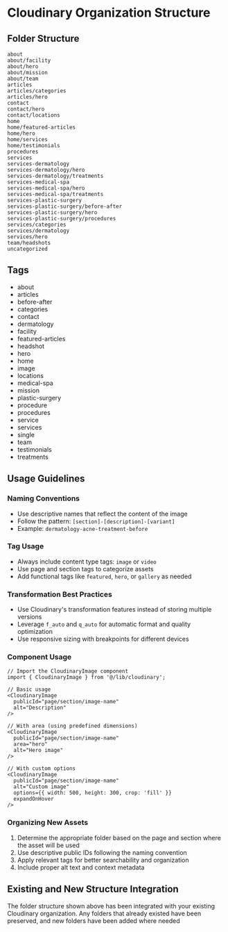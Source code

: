 # Cloudinary Organization Structure

## Folder Structure

```
about
about/facility
about/hero
about/mission
about/team
articles
articles/categories
articles/hero
contact
contact/hero
contact/locations
home
home/featured-articles
home/hero
home/services
home/testimonials
procedures
services
services-dermatology
services-dermatology/hero
services-dermatology/treatments
services-medical-spa
services-medical-spa/hero
services-medical-spa/treatments
services-plastic-surgery
services-plastic-surgery/before-after
services-plastic-surgery/hero
services-plastic-surgery/procedures
services/categories
services/dermatology
services/hero
team/headshots
uncategorized
```

## Tags

- about
- articles
- before-after
- categories
- contact
- dermatology
- facility
- featured-articles
- headshot
- hero
- home
- image
- locations
- medical-spa
- mission
- plastic-surgery
- procedure
- procedures
- service
- services
- single
- team
- testimonials
- treatments

## Usage Guidelines

### Naming Conventions

- Use descriptive names that reflect the content of the image
- Follow the pattern: `[section]-[description]-[variant]`
- Example: `dermatology-acne-treatment-before`

### Tag Usage

- Always include content type tags: `image` or `video`
- Use page and section tags to categorize assets
- Add functional tags like `featured`, `hero`, or `gallery` as needed

### Transformation Best Practices

- Use Cloudinary's transformation features instead of storing multiple versions
- Leverage `f_auto` and `q_auto` for automatic format and quality optimization
- Use responsive sizing with breakpoints for different devices

### Component Usage

```tsx
// Import the CloudinaryImage component
import { CloudinaryImage } from '@/lib/cloudinary';

// Basic usage
<CloudinaryImage 
  publicId="page/section/image-name" 
  alt="Description" 
/>

// With area (using predefined dimensions)
<CloudinaryImage 
  publicId="page/section/image-name" 
  area="hero" 
  alt="Hero image" 
/>

// With custom options
<CloudinaryImage 
  publicId="page/section/image-name" 
  alt="Custom image" 
  options={{ width: 500, height: 300, crop: 'fill' }} 
  expandOnHover
/>
```

### Organizing New Assets

1. Determine the appropriate folder based on the page and section where the asset will be used
2. Use descriptive public IDs following the naming convention
3. Apply relevant tags for better searchability and organization
4. Include proper alt text and context metadata

## Existing and New Structure Integration

The folder structure shown above has been integrated with your existing Cloudinary organization.
Any folders that already existed have been preserved, and new folders have been added where needed
